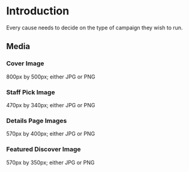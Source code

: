 # Introduction

Every cause needs to decide on the type of campaign they wish to run.

## Media

### Cover Image

800px by 500px; either JPG or PNG

### Staff Pick Image

470px by 340px; either JPG or PNG

### Details Page Images

570px by 400px; either JPG or PNG

### Featured Discover Image

570px by 350px; either JPG or PNG
